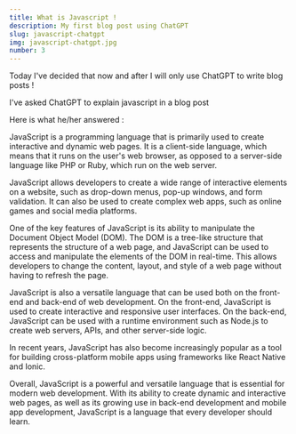 ```yaml
---
title: What is Javascript !
description: My first blog post using ChatGPT
slug: javascript-chatgpt
img: javascript-chatgpt.jpg
number: 3
---
```


Today I've decided that now and after I will only use ChatGPT to write blog posts !

I've asked ChatGPT to explain javascript in a blog post

Here is what he/her answered :

JavaScript is a programming language that is primarily used to create interactive and dynamic web pages. It is a client-side language, which means that it runs on the user's web browser, as opposed to a server-side language like PHP or Ruby, which run on the web server.

JavaScript allows developers to create a wide range of interactive elements on a website, such as drop-down menus, pop-up windows, and form validation. It can also be used to create complex web apps, such as online games and social media platforms.

One of the key features of JavaScript is its ability to manipulate the Document Object Model (DOM). The DOM is a tree-like structure that represents the structure of a web page, and JavaScript can be used to access and manipulate the elements of the DOM in real-time. This allows developers to change the content, layout, and style of a web page without having to refresh the page.

JavaScript is also a versatile language that can be used both on the front-end and back-end of web development. On the front-end, JavaScript is used to create interactive and responsive user interfaces. On the back-end, JavaScript can be used with a runtime environment such as Node.js to create web servers, APIs, and other server-side logic.

In recent years, JavaScript has also become increasingly popular as a tool for building cross-platform mobile apps using frameworks like React Native and Ionic.

Overall, JavaScript is a powerful and versatile language that is essential for modern web development. With its ability to create dynamic and interactive web pages, as well as its growing use in back-end development and mobile app development, JavaScript is a language that every developer should learn.
